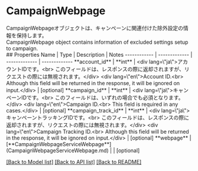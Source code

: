 # CampaignWebpage

<div lang=\"ja\">CampaignWebpageオブジェクトは、キャンペーンに関連付けた除外設定の情報を保持します。</div> <div lang=\"en\">CampaignWebpage object contains information of excluded settings setup to campaign.</div> 
## Properties
Name | Type | Description | Notes
------------ | ------------- | ------------- | -------------
**account_id** | **int** | &lt;div lang&#x3D;\&quot;ja\&quot;&gt;アカウントIDです。&lt;br&gt; このフィールドは、レスポンスの際に返却されますが、リクエストの際には無視されます。&lt;/div&gt; &lt;div lang&#x3D;\&quot;en\&quot;&gt;Account ID.&lt;br&gt; Although this field will be returned in the response, it will be ignored on input.&lt;/div&gt;  | [optional] 
**campaign_id** | **int** | &lt;div lang&#x3D;\&quot;ja\&quot;&gt;キャンペーンIDです。&lt;br&gt; このフィールドは、いずれの場合でも必須となります。&lt;/div&gt; &lt;div lang&#x3D;\&quot;en\&quot;&gt;Campaign ID.&lt;br&gt; This field is required in any cases.&lt;/div&gt;  | [optional] 
**campaign_track_id** | **int** | &lt;div lang&#x3D;\&quot;ja\&quot;&gt;キャンペーントラッキングIDです。&lt;br&gt; このフィールドは、レスポンスの際に返却されますが、リクエストの際には無視されます。&lt;/div&gt; &lt;div lang&#x3D;\&quot;en\&quot;&gt;Campaign Tracking ID.&lt;br&gt; Although this field will be returned in the response, it will be ignored on input.&lt;/div&gt;  | [optional] 
**webpage** | [**CampaignWebpageServiceWebpage**](CampaignWebpageServiceWebpage.md) |  | [optional] 

[[Back to Model list]](../README.md#documentation-for-models) [[Back to API list]](../README.md#documentation-for-api-endpoints) [[Back to README]](../README.md)


